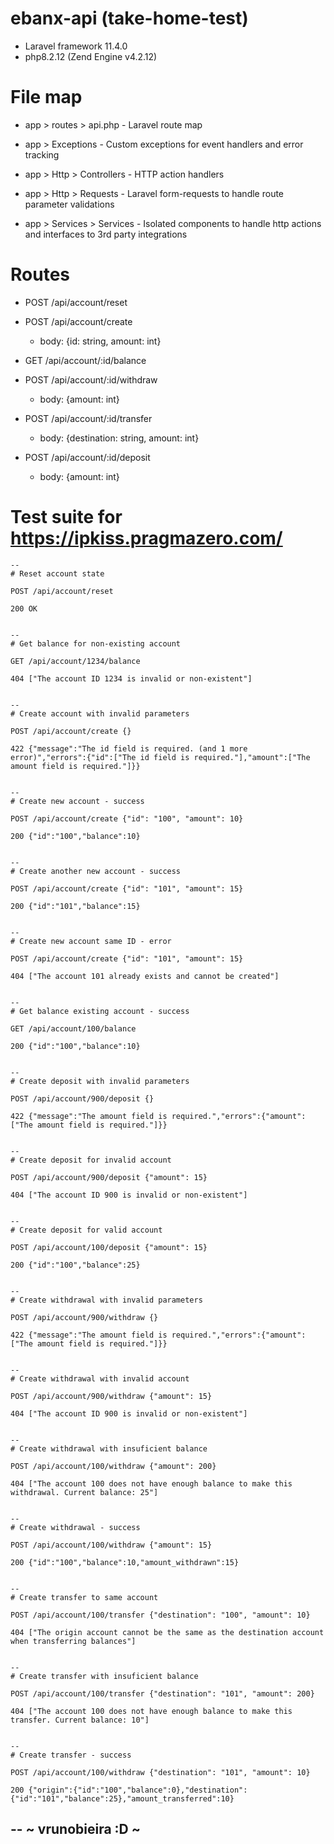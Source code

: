 # ebanx-api (take-home-test)

* Laravel framework 11.4.0
* php8.2.12 (Zend Engine v4.2.12)

# File map

* app > routes > api.php - Laravel route map

* app > Exceptions - Custom exceptions for event handlers and error tracking

* app > Http > Controllers - HTTP action handlers

* app > Http > Requests - Laravel form-requests to handle route parameter validations

* app > Services > Services - Isolated components to handle http actions and interfaces to 3rd party integrations

# Routes

* POST /api/account/reset

* POST /api/account/create
    - body: {id: string, amount: int}

* GET /api/account/:id/balance

* POST /api/account/:id/withdraw
    - body: {amount: int}

* POST /api/account/:id/transfer
    - body: {destination: string, amount: int}

* POST /api/account/:id/deposit
    - body: {amount: int}

# Test suite for https://ipkiss.pragmazero.com/

```
--
# Reset account state

POST /api/account/reset

200 OK


--
# Get balance for non-existing account

GET /api/account/1234/balance

404 ["The account ID 1234 is invalid or non-existent"]


--
# Create account with invalid parameters

POST /api/account/create {}

422 {"message":"The id field is required. (and 1 more error)","errors":{"id":["The id field is required."],"amount":["The amount field is required."]}}


--
# Create new account - success

POST /api/account/create {"id": "100", "amount": 10}

200 {"id":"100","balance":10}


--
# Create another new account - success

POST /api/account/create {"id": "101", "amount": 15}

200 {"id":"101","balance":15}


--
# Create new account same ID - error

POST /api/account/create {"id": "101", "amount": 15}

404 ["The account 101 already exists and cannot be created"]


--
# Get balance existing account - success

GET /api/account/100/balance

200 {"id":"100","balance":10}


--
# Create deposit with invalid parameters

POST /api/account/900/deposit {}

422 {"message":"The amount field is required.","errors":{"amount":["The amount field is required."]}}


--
# Create deposit for invalid account

POST /api/account/900/deposit {"amount": 15}

404 ["The account ID 900 is invalid or non-existent"]


--
# Create deposit for valid account

POST /api/account/100/deposit {"amount": 15}

200 {"id":"100","balance":25}


--
# Create withdrawal with invalid parameters

POST /api/account/900/withdraw {}

422 {"message":"The amount field is required.","errors":{"amount":["The amount field is required."]}}


--
# Create withdrawal with invalid account

POST /api/account/900/withdraw {"amount": 15}

404 ["The account ID 900 is invalid or non-existent"]


--
# Create withdrawal with insuficient balance

POST /api/account/100/withdraw {"amount": 200}

404 ["The account 100 does not have enough balance to make this withdrawal. Current balance: 25"]


--
# Create withdrawal - success

POST /api/account/100/withdraw {"amount": 15}

200 {"id":"100","balance":10,"amount_withdrawn":15}


--
# Create transfer to same account

POST /api/account/100/transfer {"destination": "100", "amount": 10}

404 ["The origin account cannot be the same as the destination account when transferring balances"]


--
# Create transfer with insuficient balance

POST /api/account/100/transfer {"destination": "101", "amount": 200}

404 ["The account 100 does not have enough balance to make this transfer. Current balance: 10"]


--
# Create transfer - success

POST /api/account/100/withdraw {"destination": "101", "amount": 10}

200 {"origin":{"id":"100","balance":0},"destination":{"id":"101","balance":25},"amount_transferred":10}

```

--
~ vrunobieira :D ~
--